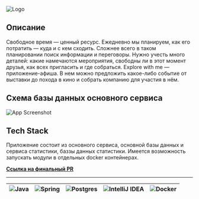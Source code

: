 ![Logo](https://imgur.com/Ga9QQJ6.png)




## Описание

Свободное время — ценный ресурс. Ежедневно мы планируем, как его потратить — куда и с кем сходить. Сложнее всего в таком планировании поиск информации и переговоры. Нужно учесть много деталей: какие намечаются мероприятия, свободны ли в этот момент друзья, как всех пригласить и где собраться.
Explore with me — приложение-афиша. В нем можно предложить какое-либо событие от выставки до похода в кино и собрать компанию для участия в нём.


## Схема базы данных основного сервиса

![App Screenshot](https://imgur.com/szMLevI.png)


## Tech Stack

Приложение состоит из основного сервиса, основной базы данных и сервиса статистики, баззы данных статистики.
Имеется возможность запускать модули в отдельных docker контейнерах. 

[**Ссылка на финальный PR**](https://github.com/Zazergel/java-explore-with-me/pull/5)

----

| ![Java](https://img.shields.io/badge/java-%23ED8B00.svg?style=for-the-badge&logo=openjdk&logoColor=white) | ![Spring](https://img.shields.io/badge/spring-%236DB33F.svg?style=for-the-badge&logo=spring&logoColor=white)     | ![Postgres](https://img.shields.io/badge/postgres-%23316192.svg?style=for-the-badge&logo=postgresql&logoColor=white)              | ![IntelliJ IDEA](https://img.shields.io/badge/IntelliJIDEA-000000.svg?style=for-the-badge&logo=intellij-idea&logoColor=white) |![Docker](https://img.shields.io/badge/docker-%230db7ed.svg?style=for-the-badge&logo=docker&logoColor=white) |
| :-------| :------ | :------ | :------ | :----|
